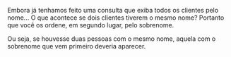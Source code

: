 Embora já tenhamos feito uma consulta que exiba todos os clientes pelo nome... O que acontece se dois clientes tiverem o mesmo nome? Portanto que você os ordene, em segundo lugar, pelo sobrenome.

Ou seja, se houvesse duas pessoas com o mesmo nome, aquela com o sobrenome que vem primeiro deveria aparecer.